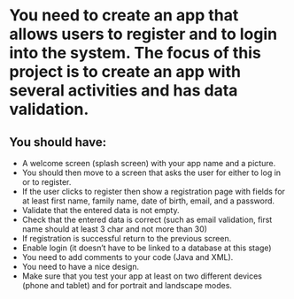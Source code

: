 # You need to create an app that allows users to register and to login into the system. The focus of this project is to create an app with several activities and has data validation.

## You should have:

* A welcome screen (splash screen) with your app name and a picture.
* You should then move to a screen that asks the user for either to log in or to register.
* If the user clicks to register then show a registration page with fields for at least first name, family name, date of birth, email, and a password.
* Validate that the entered data is not empty.
* Check that the entered data is correct (such as email validation, first name should at least 3 char and not more than 30)
* If registration is successful return to the previous screen.
* Enable login (it doesn’t have to be linked to a database at this stage)
* You need to add comments to your code (Java and XML).
* You need to have a nice design.
* Make sure that you test your app at least on two different devices (phone and tablet) and for portrait and landscape modes.

